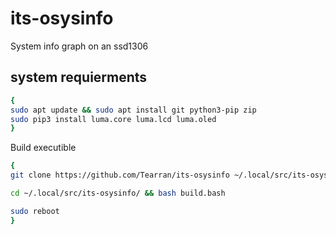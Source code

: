 # its-osysinfo
System info graph on an ssd1306 

## system requierments
```bash 
{
sudo apt update && sudo apt install git python3-pip zip
sudo pip3 install luma.core luma.lcd luma.oled
}
```
Build executible
```bash
{
git clone https://github.com/Tearran/its-osysinfo ~/.local/src/its-osysinfo/

cd ~/.local/src/its-osysinfo/ && bash build.bash

sudo reboot
}
```
